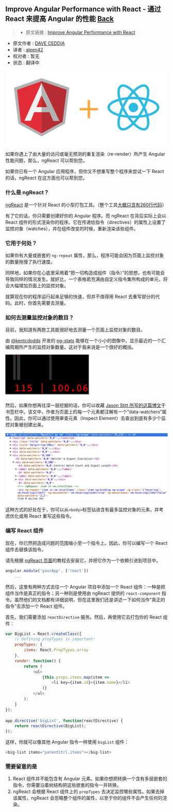 ## Improve Angular Performance with React - 通过 React 来提高 Angular 的性能 [**Back**](./../translation.md)

> * 原文链接 : [Improve Angular Performance with React](https://daveceddia.com/improve-angular-performance-with-react/?utm_campaign=0712ngreact)
* 原文作者 : [DAVE CEDDIA](https://daveceddia.com/timeline-for-learning-react/)
* 译者 : [aleen42](https://github.com/aleen42) 
* 校对者 : 暂无
* 状态 : 翻译中

![](./angular_plus_react.png)

如果你遇上了由大量的访问或毫无预测的重复渲染（re-render）所产生 Angular 性能问题，那么，ngReact 可以帮到您。

如果你已有一个 Angular 应用程序，但你又不想重写整个程序来尝试一下 React 的话，ngReact 在这方面也可以帮到您。

### 什么是 ngReact？

[ngReact](https://github.com/ngReact/ngReact) 是一个针对 React 的小型打包工具。（整个工具[大概只含有260行代码](https://github.com/ngReact/ngReact/blob/master/ngReact.js)）

有了它的话，你只需要创建好你的 Angular 程序。而 ngReact 在背后实际上会以 React 组件的形式渲染你的程序。它在传递给指令（directives）的属性上设置了监控对象（watches），并在组件改变的时候，重新渲染该些组件。

### 它用于何处？

如果你有大量或嵌套的 `ng-repeat` 属性，那么，程序可能会因为页面上监控对象的数量拖慢了执行速度。

同样地，如果你在心底里采用着“把一切构造成组件（指令）”的思想，也有可能会导致同样的情况发生。就好比，一个表格若充满由自定义指令集所构成的单元，将会大幅增加页面上的监控对象。

就算现在你的程序运行起来足够的快速，但并不值得用 React 去重写部分的代码。此时，你首先需要去测量。

### 如何去测量监控对象的数目？

目前，我知道有两款工具能很好地去测量一个页面上监控对象的数目。

由 [@kentcdodds](https://twitter.com/kentcdodds) 开发的 [ng-stats](https://github.com/kentcdodds/ng-stats) 能够在一个小小的图像中，显示最近的一个汇编周期所产生的监控对象数量。这对于我来说是一个很好的概括。

![](./ng-stats.png)

然后，如果你想再往深一层挖掘的话，你可以收藏 [Jason Stitt 所写的这篇博文](http://jasonstitt.com/angular-js-count-watchers)于书签栏中。该文中，作者为页面上的每一个元素都注解有一个“data-watchers”属性。因此，你可以通过使用审查元素（Inspect Element）去查出到底有多少个监控对象被创建出来。

![](./watchers-demo.png)

这种方式的好处在于，你可以从`<body>`标签钻进含有最多监控对象的元素，并考虑优化或用 React 重写这些指令。

### 编写 React 组件

现在，你已然把造成问题的范围缩小至一个指令上。因此，你可以编写一个 React 组件去替换该指令。

请先根据 [ngReact 页面](https://github.com/ngReact/ngReact)的教程去安装它，并把它作为一个依赖引进到项目中。

```js
angular.module('yourApp', ['react'])
    ...
```

然后，这里有两种方式去往一个 Angular 项目中添加一个 React 组件：一种是把组件当作是真正的指令；另一种则是使用由 ngReact 提供的 `react-component` 指令。虽然他们的文档都有详细说明，但在这里我们还是讲述一下如何当作“真正的指令”去添加一个 React 组件。

首先，我们需要添加 `reactDirective` 服务。然后，再使用它去打包你的 React 组件：

```js
var BigList = React.createClass({
    // Defining propTypes is important!
    propTypes: {
        items: React.PropTypes.array
    },
    render: function() {
        return (
            <ul>
                {this.props.items.map(item =>
                    <li key={item.id}>{item.name}</li>
                )}
            </ul>
        );
    }
});

app.directive('bigList', function(reactDirective) {
    return reactDirective(BigList);
});
```

这样，你就可以像其他 Angular 指令一样使用 `bigList` 组件：

```js
<big-list items="parentCtrl.items"></big-list>
```

### 需要留意的是

1. React 组件并不能包含有 Angular 元素。如果你想把转换一个含有多层嵌套的指令，你需要沿着树结构把这些嵌套的指令一并转换。
2. ngReact 会根据 React 组件上的 `propTypes` 去决定监控哪些属性。如果去掉该属性，ngReact 会忽略整个组件的属性，以至于你的组件不会产生任何的渲染。